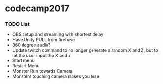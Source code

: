 # codecamp2017

### TODO List

* OBS setup and streaming with shortest delay
* Have Unity PULL from firebase
* 360 degree audio?
* Update twitch command to no longer generate a random X and Z, but to let the user input the X and Z
* Start menu
* Restart Menu
* Monster Run towards Camera
* Monsters touching camera makes you lose
